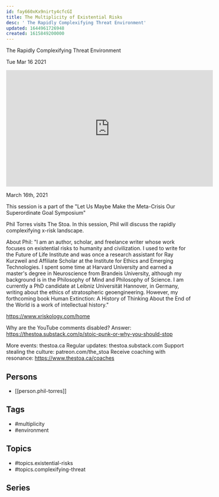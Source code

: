 ```yaml
---
id: fay660xKx9nirty4cfcGI
title: The Multiplicity of Existential Risks
desc: ' The Rapidly Complexifying Threat Environment'
updated: 1644961726948
created: 1615849200000
---
```



 The Rapidly Complexifying Threat Environment

Tue Mar 16 2021

<iframe width="560" height="315" src="https://www.youtube.com/embed/_zSCeXSf9y0" title="The Multiplicity of Existential Risks: The Rapidly Complexifying Threat Environment w/ Phil Torres" frameborder="0" allow="accelerometer; autoplay; clipboard-write; encrypted-media; gyroscope; picture-in-picture" allowfullscreen ></iframe>

March 16th, 2021

This session is a part of the "Let Us Maybe Make the Meta-Crisis Our Superordinate Goal Symposium"

Phil Torres visits The Stoa. In this session, Phil will discuss the rapidly complexifying x-risk landscape.

About Phil: "I am an author, scholar, and freelance writer whose work focuses on existential risks to humanity and civilization. I used to write for the Future of Life Institute and was once a research assistant for Ray Kurzweil and Affiliate Scholar at the Institute for Ethics and Emerging Technologies. I spent some time at Harvard University and earned a master's degree in Neuroscience from Brandeis University, although my background is in the Philosophy of Mind and Philosophy of Science. I am currently a PhD candidate at Leibniz Universität Hannover, in Germany, writing about the ethics of stratospheric geoengineering. However, my forthcoming book Human Extinction: A History of Thinking About the End of the World is a work of intellectual history."

https://www.xriskology.com/home

Why are the YouTube comments disabled? Answer: https://thestoa.substack.com/p/stoic-punk-or-why-you-should-stop

More events: thestoa.ca
Regular updates: thestoa.substack.com
Support stealing the culture: patreon.com/the_stoa
Receive coaching with resonance: https://www.thestoa.ca/coaches

## Persons

- [[person.phil-torres]]

## Tags

- #multiplicity
- #environment

## Topics

- #topics.existential-risks
- #topics.complexifying-threat

## Series



